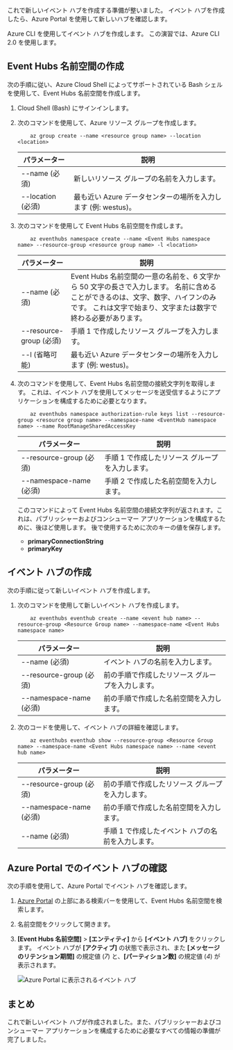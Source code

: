 これで新しいイベント ハブを作成する準備が整いました。 イベント ハブを作成したら、Azure Portal を使用して新しいハブを確認します。

Azure CLI を使用してイベント ハブを作成します。 この演習では、Azure CLI 2.0 を使用します。 

## <a name="create-an-event-hubs-namespace"></a>Event Hubs 名前空間の作成

次の手順に従い、Azure Cloud Shell によってサポートされている Bash シェルを使用して、Event Hubs 名前空間を作成します。

1. Cloud Shell (Bash) にサインインします。  

2. 次のコマンドを使用して、Azure リソース グループを作成します。
    ```azurecli
        az group create --name <resource group name> --location <location>
    ```
    |パラメーター      |説明|
    |---------------|-----------|
    |--name (必須)      |新しいリソース グループの名前を入力します。|
    |--location (必須)     |最も近い Azure データセンターの場所を入力します (例: westus)。|
3. 次のコマンドを使用して Event Hubs 名前空間を作成します。
    ```azurecli
        az eventhubs namespace create --name <Event Hubs namespace name> --resource-group <resource group name> -l <location>
    ```
    |パラメーター      |説明|
    |---------------|-----------|
    |--name (必須)      |Event Hubs 名前空間の一意の名前を、6 文字から 50 文字の長さで入力します。 名前に含めることができるのは、文字、数字、ハイフンのみです。 これは文字で始まり、文字または数字で終わる必要があります。|
    |--resource-group (必須)  |手順 1 で作成したリソース グループを入力します。
    |--l (省略可能)     |最も近い Azure データセンターの場所を入力します (例: westus)。|
4. 次のコマンドを使用して、Event Hubs 名前空間の接続文字列を取得します。 これは、イベント ハブを使用してメッセージを送受信するようにアプリケーションを構成するために必要となります。
    ```azurecli
        az eventhubs namespace authorization-rule keys list --resource-group <resource group name> --namespace-name <EventHub namespace name> --name RootManageSharedAccessKey
    ```
    |パラメーター      |説明|
    |---------------|-----------|
    |--resource-group (必須)  |手順 1 で作成したリソース グループを入力します。|
    |--namespace-name (必須)      |手順 2 で作成した名前空間を入力します。|

    このコマンドによって Event Hubs 名前空間の接続文字列が返されます。これは、パブリッシャーおよびコンシューマー アプリケーションを構成するために、後ほど使用します。 後で使用するために次のキーの値を保存します。
    - **primaryConnectionString**
    - **primaryKey**

## <a name="create-an-event-hub"></a>イベント ハブの作成

次の手順に従って新しいイベント ハブを作成します。

1. 次のコマンドを使用して新しいイベント ハブを作成します。
    ```azurecli
        az eventhubs eventhub create --name <event hub name> --resource-group <Resource Group name> --namespace-name <Event Hubs namespace name>
    ```
    |パラメーター      |説明|
    |---------------|-----------|
    |--name (必須)  |イベント ハブの名前を入力します。|
    |--resource-group (必須)  |前の手順で作成したリソース グループを入力します。|
    |--namespace-name (必須)      |前の手順で作成した名前空間を入力します。|
2. 次のコードを使用して、イベント ハブの詳細を確認します。 
    ```azurecli
        az eventhubs eventhub show --resource-group <Resource Group name> --namespace-name <Event Hubs namespace name> --name <event hub name>
    ```
    |パラメーター      |説明|
    |---------------|-----------|
    |--resource-group (必須)  |前の手順で作成したリソース グループを入力します。|
    |--namespace-name (必須)      |前の手順で作成した名前空間を入力します。|
    |--name  (必須)|手順 1 で作成したイベント ハブの名前を入力します。|

## <a name="view-the-event-hub-in-the-azure-portal"></a>Azure Portal でのイベント ハブの確認

次の手順を使用して、Azure Portal でイベント ハブを確認します。

1. [Azure Portal](https://portal.azure.com?azure-portal=true) の上部にある検索バーを使用して、Event Hubs 名前空間を検索します。
1. 名前空間をクリックして開きます。
1. **[Event Hubs 名前空間]** > **[エンティティ]** から **[イベント ハブ]** をクリックします。
    イベント ハブが **[アクティブ]** の状態で表示され、また **[メッセージのリテンション期間]** の規定値 (*7*) と、**[パーティション数]** の規定値 (*4*) が表示されます。

    ![Azure Portal に表示されるイベント ハブ](../media-draft/3-event-hub.png)

## <a name="summary"></a>まとめ

これで新しいイベント ハブが作成されました。また、パブリッシャーおよびコンシューマー アプリケーションを構成するために必要なすべての情報の準備が完了しました。
